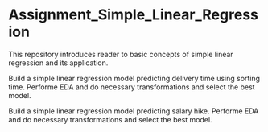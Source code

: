 # Assignment_Simple_Linear_Regression
This repository introduces reader to basic concepts of simple linear regression and its application.

Build a simple linear regression model predicting delivery time using sorting time. Performe EDA and do necessary transformations and select the best model.

Build a simple linear regression model predicting salary hike. Performe EDA and do necessary transformations and select the best model.
